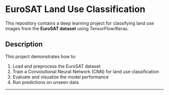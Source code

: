 # EuroSAT Land Use Classification

This repository contains a deep learning project for classifying land use images from the **EuroSAT dataset** using TensorFlow/Keras.

## Description
This project demonstrates how to:
1. Load and preprocess the EuroSAT dataset
2. Train a Convolutional Neural Network (CNN) for land use classification
3. Evaluate and visualize the model performance
4. Run predictions on unseen data

---
